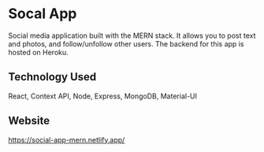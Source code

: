 # Socal App

Social media application built with the MERN stack. It allows you to post text and photos, and follow/unfollow other users. The backend for this app is hosted on Heroku.

## Technology Used
React, Context API, Node, Express, MongoDB, Material-UI

## Website

https://social-app-mern.netlify.app/